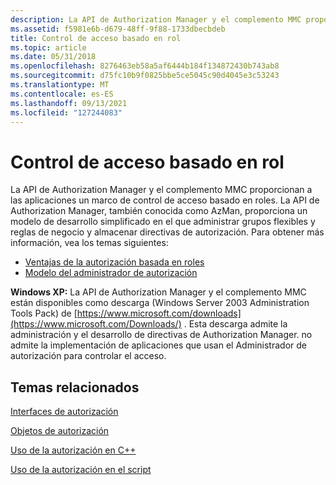 ```yaml
---
description: La API de Authorization Manager y el complemento MMC proporcionan a las aplicaciones un marco de control de acceso basado en roles.
ms.assetid: f5981e6b-d679-48ff-9f88-1733dbecbdeb
title: Control de acceso basado en rol
ms.topic: article
ms.date: 05/31/2018
ms.openlocfilehash: 8276463eb58a5af6444b184f134872430b743ab8
ms.sourcegitcommit: d75fc10b9f0825bbe5ce5045c90d4045e3c53243
ms.translationtype: MT
ms.contentlocale: es-ES
ms.lasthandoff: 09/13/2021
ms.locfileid: "127244083"
---
```

# <a name="role-based-access-control"></a>Control de acceso basado en rol

La API de Authorization Manager y el complemento MMC proporcionan a las aplicaciones un marco de control de acceso basado en roles. La API de Authorization Manager, también conocida como AzMan, proporciona un modelo de desarrollo simplificado en el que administrar grupos flexibles y reglas de negocio y almacenar directivas de autorización. Para obtener más información, vea los temas siguientes:

-   [Ventajas de la autorización basada en roles](advantages-of-role-based-authorization.md)
-   [Modelo del administrador de autorización](authorization-manager-model.md)

**Windows XP:** La API de Authorization Manager y el complemento MMC están disponibles como descarga (Windows Server 2003 Administration Tools Pack) de [https://www.microsoft.com/downloads](https://www.microsoft.com/Downloads/) . Esta descarga admite la administración y el desarrollo de directivas de Authorization Manager. no admite la implementación de aplicaciones que usan el Administrador de autorización para controlar el acceso.

## <a name="related-topics"></a>Temas relacionados

<dl> <dt>

[Interfaces de autorización](authorization-interfaces.md)
</dt> <dt>

[Objetos de autorización](authorization-objects.md)
</dt> <dt>

[Uso de la autorización en C++](using-authorization-in-c--.md)
</dt> <dt>

[Uso de la autorización en el script](using-authorization-in-script.md)
</dt> </dl>

 

 




